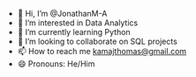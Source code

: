 - 👋 Hi, I’m @JonathanM-A
- 👀 I’m interested in Data Analytics
- 🌱 I’m currently learning Python
- 💞️ I’m looking to collaborate on SQL projects
- 📫 How to reach me kamajthomas@gmail.com
- 😄 Pronouns: He/Him
